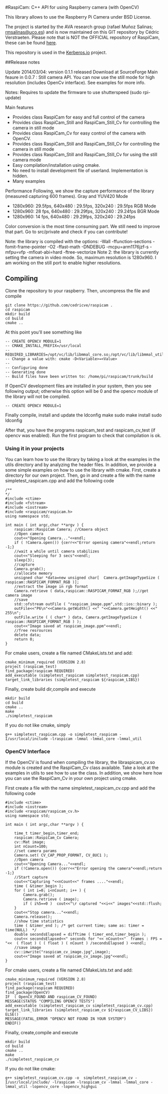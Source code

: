 #RaspiCam: C++ API for using Raspberry camera (with OpenCV)

This library allows to use the Raspberry Pi Camera under BSD License. 

The project is started by the AVA research group (rafael Muñoz Salinas; rmsalinas@uco.es) and is now maintained
on this GIT repository by Cédric Verstraeten. Please note that is NOT the OFFICIAL repository of RaspiCam, these can be found [here](http://www.uco.es/investiga/grupos/ava/node/40).

This repository is used in the [Kerberos.io](https://github.com/kerberos-io) project.

##Release notes

Update 2014/03/04: version 0.1.1 released Download at SourceForge
Main feaure in 0.0.7 : Still camera API. You can now use the still mode for high resolution (includes OpenCv interface). See examples for more info.
 
Notes:
Requires to update the firmware to use shutterspeed (sudo rpi-update)
 
Main features
 - Provides  class RaspiCam for easy and full control of the camera
 - Provides class  RaspiCam_Still and RaspiCam_Still_Cv for controlling the camera in still mode
 - Provides class  RaspiCam_Cv for easy control of the camera with OpenCV.
 - Provides class  RaspiCam_Still and RaspiCam_Still_Cv for controlling the camera in still mode
 - Provides class RaspiCam_Still and RaspiCam_Still_Cv for using the still camera mode
 - Easy compilation/installation using cmake.
 - No need to install development file of userland. Implementation is hidden.
 - Many examples 
 
Performance
Following, we show the capture performance of the library (measured capturing 600 frames). 
Gray and YUV420 Mode
   - 1280x960: 29.5fps,  640x480 : 29.5fps,  320x240 : 29.5fps
RGB Mode
   - 1280x960: 28 fps,  640x480 : 29.29fps,  320x240 : 29.24fps
BGR Mode
   - 1280x960: 14 fps,  640x480 : 29.29fps,  320x240 : 29.24fps
 
Color conversion is the most time consuming part. We still need to improve that part. Go to src/private and check if you can contribute!
 
Note: the library is compiled with the options: -Wall -ffunction-sections  -fomit-frame-pointer -O2 -ffast-math -DNDEBUG -mcpu=arm1176jzf-s  -mfpu=vfp -mfloat-abi=hard -ftree-vectorize
Note 2: the library is currently setting the camera in video mode. So, maximum resolution is 1280x960. I am working on the still port to enable higher resolutions.
 
## Compiling

Clone the repository to your raspberry. Then, uncompress the file and compile
 
	git clone https://github.com/cedricve/raspicam .
	cd raspicam
	mkdir build
	cd build
	cmake ..
 
At this point you'll see something like 

	-- CREATE OPENCV MODULE=1
	-- CMAKE_INSTALL_PREFIX=/usr/local
	-- REQUIRED_LIBRARIES=/opt/vc/lib/libmmal_core.so;/opt/vc/lib/libmmal_util.so;/opt/vc/lib/libmmal.so
	-- Change a value with: cmake -D<Variable>=<Value>
	-- 
	-- Configuring done
	-- Generating done
	-- Build files have been written to: /home/pi/raspicam/trunk/build
 
If OpenCV development files are installed in your system, then you see following output; otherwise this option will be 0 and the opencv module of the library will not be compiled.

	-- CREATE OPENCV MODULE=1
	
 
Finally compile, install and update the ldconfig
	make
	sudo make install
	sudo ldconfig
 
After that, you have the programs raspicam_test  and raspicam_cv_test (if opencv was enabled).
Run the first program to check that compilation is ok.
 
### Using it in your projects
 
You can learn how to use the library by taking a look at the examples in the utils directory and  by analyzing the header files. In addition, we  provide a some simple examples on how to use the library with cmake.
 First, create a directory for our own project. Then, go in and create a file with the name simpletest_raspicam.cpp and add the following code
 
	/**
	*/
	#include <ctime>
	#include <fstream>
	#include <iostream>
	#include <raspicam/raspicam.h>
	using namespace std;
	 
	int main ( int argc,char **argv ) {
		raspicam::RaspiCam Camera; //Cmaera object
		//Open camera 
		cout<<"Opening Camera..."<<endl;
		if ( !Camera.open()) {cerr<<"Error opening camera"<<endl;return -1;}
		//wait a while until camera stabilizes
		cout<<"Sleeping for 3 secs"<<endl;
		sleep(3);
		//capture
		Camera.grab();
		//allocate memory
		unsigned char *data=new unsigned char[  Camera.getImageTypeSize ( raspicam::RASPICAM_FORMAT_RGB )];
		//extract the image in rgb format
		Camera.retrieve ( data,raspicam::RASPICAM_FORMAT_RGB );//get camera image
		//save
		std::ofstream outFile ( "raspicam_image.ppm",std::ios::binary );
		outFile<<"P6\n"<<Camera.getWidth() <<" "<<Camera.getHeight() <<" 255\n";
		outFile.write ( ( char* ) data, Camera.getImageTypeSize ( raspicam::RASPICAM_FORMAT_RGB ) );
		cout<<"Image saved at raspicam_image.ppm"<<endl;
		//free resrources    
		delete data;
		return 0;
	}
 
For cmake users,  create a file named CMakeLists.txt and add:

	cmake_minimum_required (VERSION 2.8) 
	project (raspicam_test)
	find_package(raspicam REQUIRED)
	add_executable (simpletest_raspicam simpletest_raspicam.cpp)  
	target_link_libraries (simpletest_raspicam ${raspicam_LIBS})

 
Finally, create build dir,compile and execute

	mkdir build
	cd build
	cmake ..
	make
	./simpletest_raspicam
 
If you do not like cmake, simply

	g++ simpletest_raspicam.cpp -o simpletest_raspicam -I/usr/local/include -lraspicam -lmmal -lmmal_core -lmmal_util
 
### OpenCV Interface
 
If the OpenCV is found when compiling the library, the libraspicam_cv.so module is created and the RaspiCam_Cv class available. Take a look at the examples in utils to see how to use the class. In addition, we show here how you can use the RaspiCam_Cv in your own project using cmake.
 
First create a file with the name simpletest_raspicam_cv.cpp and add the following code
 
	#include <ctime>
	#include <iostream>
	#include <raspicam/raspicam_cv.h>
	using namespace std; 
	 
	int main ( int argc,char **argv ) {
	   
		time_t timer_begin,timer_end;
		raspicam::RaspiCam_Cv Camera;
		cv::Mat image;
		int nCount=100;
		//set camera params
		Camera.set( CV_CAP_PROP_FORMAT, CV_8UC1 );
		//Open camera
		cout<<"Opening Camera..."<<endl;
		if (!Camera.open()) {cerr<<"Error opening the camera"<<endl;return -1;}
		//Start capture
		cout<<"Capturing "<<nCount<<" frames ...."<<endl;
		time ( &timer_begin );
		for ( int i=0; i<nCount; i++ ) {
			Camera.grab();
			Camera.retrieve ( image);
			if ( i%5==0 )  cout<<"\r captured "<<i<<" images"<<std::flush;
		}
		cout<<"Stop camera..."<<endl;
		Camera.release();
		//show time statistics
		time ( &timer_end ); /* get current time; same as: timer = time(NULL)  */
		double secondsElapsed = difftime ( timer_end,timer_begin );
		cout<< secondsElapsed<<" seconds for "<< nCount<<"  frames : FPS = "<<  ( float ) ( ( float ) ( nCount ) /secondsElapsed ) <<endl;
		//save image 
		cv::imwrite("raspicam_cv_image.jpg",image);
		cout<<"Image saved at raspicam_cv_image.jpg"<<endl;
	}
 
For cmake users, create a file named CMakeLists.txt and add:

	cmake_minimum_required (VERSION 2.8) 
	project (raspicam_test)
	find_package(raspicam REQUIRED)
	find_package(OpenCV)
	IF  ( OpenCV_FOUND AND raspicam_CV_FOUND)
	MESSAGE(STATUS "COMPILING OPENCV TESTS")
	add_executable (simpletest_raspicam_cv simpletest_raspicam_cv.cpp)  
	target_link_libraries (simpletest_raspicam_cv ${raspicam_CV_LIBS})
	ELSE()
	MESSAGE(FATAL_ERROR "OPENCV NOT FOUND IN YOUR SYSTEM")
	ENDIF()

Finally, create,compile and execute

	mkdir build
	cd build
	cmake ..
	make
	./simpletest_raspicam_cv
	 
 
If you do not like cmake:

	g++ simpletest_raspicam_cv.cpp -o  simpletest_raspicam_cv -I/usr/local/include/ -lraspicam -lraspicam_cv -lmmal -lmmal_core -lmmal_util -lopencv_core -lopencv_highgui 
	
